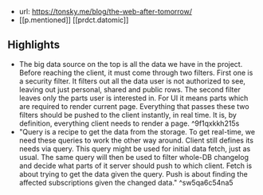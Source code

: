 
- url: https://tonsky.me/blog/the-web-after-tomorrow/
- [[p.mentioned]] [[prdct.datomic]]

## Highlights

- The big data source on the top is all the data we have in the project. Before reaching the client, it must come through two filters. First one is a security filter. It filters out all the data user is not authorized to see, leaving out just personal, shared and public rows. The second filter leaves only the parts user is interested in. For UI it means parts which are required to render current page. Everything that passes these two filters should be pushed to the client instantly, in real time. It is, by definition, everything client needs to render a page. ^9f1qxkkh215s
- "Query is a recipe to get the data from the storage. To get real-time, we need these queries to work the other way around. Client still defines its needs via query. This query might be used for initial data fetch, just as usual. The same query will then be used to filter whole-DB changelog and decide what parts of it server should push to which client. Fetch is about trying to get the data given the query. Push is about finding the affected subscriptions given the changed data." ^sw5qa6c54na5
